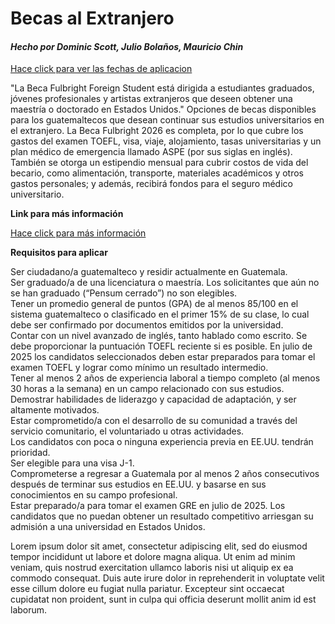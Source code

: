 
<head>
  <meta charset="UTF-8">
  <meta name="viewport" content="width=device-width, inicial-scale=1.0">

</head>
<body>
  <h1>Becas al Extranjero</h1>
  <h4><i>Hecho por Dominic Scott, Julio Bolaños, Mauricio Chin</i></h4>
  <p>  </p>


<a href="https://www.guatemala.com/noticias/sociedad/fechas-para-aplicar-a-becas-en-el-extranjero-2025-para-guatemaltecos.html#:~:text=La%20Beca%20Fulbright%202026%20es,o%20doctorado%20en%20Estados%20Unidos." target="_blank">Hace click para ver las fechas de aplicacion</a>
<p> </p>
"La Beca Fulbright Foreign Student está dirigida a estudiantes graduados, jóvenes profesionales y artistas extranjeros que deseen obtener una maestría o doctorado en Estados Unidos."  Opciones de becas disponibles para los guatemaltecos que desean continuar sus estudios universitarios en el extranjero. La Beca Fulbright 2026 es completa, por lo que cubre los gastos del examen TOEFL, visa, viaje, alojamiento, tasas universitarias y un plan médico de emergencia llamado ASPE (por sus siglas en inglés). También se otorga un estipendio mensual para cubrir costos de vida del becario, como alimentación, transporte, materiales académicos y otros gastos personales; y además, recibirá fondos para el seguro médico universitario.
<p> <b>Link para más información</b> </p>
<a href="https://www.guatemala.com/noticias/sociedad/beca-fulbright-2026-guatemaltecos-podran-estudiar-maestrias-o-doctorados-en-estados-unidos.html?utm_source=guatemala.com&utm_campaign=crosslinking&utm_medium=widget" target="_blank">Hace click para más información</a>
</p>

<p> <b>Requisitos para aplicar</b> </p>
<p> Ser ciudadano/a guatemalteco y residir actualmente en Guatemala.</br> 
Ser graduado/a de una licenciatura o maestría. Los solicitantes que aún no se han graduado (“Pensum cerrado”) no son elegibles.</br> 
Tener un promedio general de puntos (GPA) de al menos 85/100 en el sistema guatemalteco o clasificado en el primer 15% de su clase, lo cual debe ser confirmado por documentos emitidos por la universidad.</br>
Contar con un nivel avanzado de inglés, tanto hablado como escrito. Se debe proporcionar la puntuación TOEFL reciente si es posible. En julio de 2025 los candidatos seleccionados deben estar preparados para tomar el examen TOEFL y lograr como mínimo un resultado intermedio.</br>
Tener al menos 2 años de experiencia laboral a tiempo completo (al menos 30 horas a la semana) en un campo relacionado con sus estudios.</br>
Demostrar habilidades de liderazgo y capacidad de adaptación, y ser altamente motivados.</br>
Estar comprometido/a con el desarrollo de su comunidad a través del servicio comunitario, el voluntariado u otras actividades.</br>
Los candidatos con poca o ninguna experiencia previa en EE.UU. tendrán prioridad.</br>
Ser elegible para una visa J-1.</br>
Comprometerse a regresar a Guatemala por al menos 2 años consecutivos después de terminar sus estudios en EE.UU. y basarse en sus conocimientos en su campo profesional.</br>
Estar preparado/a para tomar el examen GRE en julio de 2025. Los candidatos que no puedan obtener un resultado competitivo arriesgan su admisión a una universidad en Estados Unidos. </p>

<p>Lorem ipsum dolor sit amet, consectetur adipiscing elit, sed do eiusmod tempor incididunt ut labore et dolore magna aliqua. Ut enim ad minim veniam, quis nostrud exercitation ullamco laboris nisi ut aliquip ex ea commodo consequat. Duis aute irure dolor in reprehenderit in voluptate velit esse cillum dolore eu fugiat nulla pariatur. Excepteur sint occaecat cupidatat non proident, sunt in culpa qui officia deserunt mollit anim id est laborum.</p>
</body>

